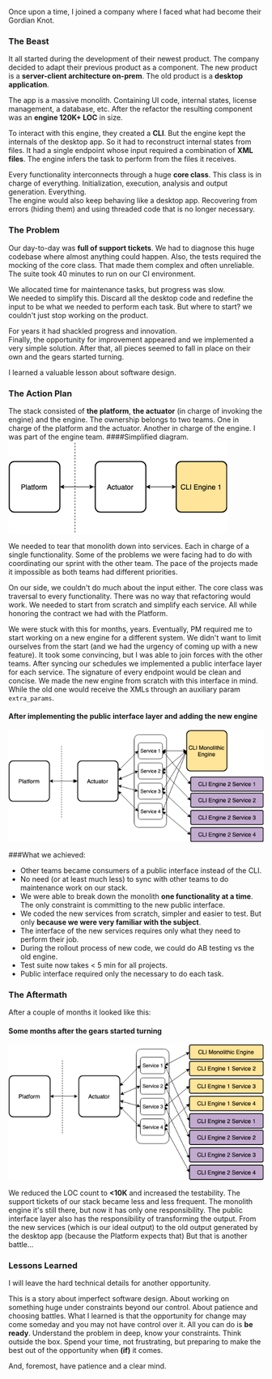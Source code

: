 <!--
.. title: Thoughts On Legacy Software
.. slug: thoughts-on-legacy-software
.. date: 2019-07-19 22:27:38 UTC-03:00
.. tags: software design, legacy code, experience
.. category:
.. link: 
.. description: 
.. type: text
-->


Once upon a time, I joined a company where I faced what had become their Gordian Knot. 


### The Beast

It all started during the development of their newest product. The company decided to adapt their previous product as a component. 
The new product is a **server-client architecture on-prem**. The old product is a **desktop application**.

The app is a massive monolith. Containing UI code, internal states, license management, a database, etc.
After the refactor the resulting component was an **engine 120K+ LOC** in size.

To interact with this engine, they created a **CLI**. But the engine kept the internals of the desktop app. So it had to reconstruct internal states from files. 
It had a single endpoint whose input required a combination of **XML files**. The engine infers the task to perform from the files it receives.  

Every functionality interconnects through a huge **core class**. This class is in charge of everything. 
Initialization, execution, analysis and output generation. Everything.   
The engine would also keep behaving like a desktop app. Recovering from errors (hiding them) and using threaded code that is no longer necessary.


### The Problem

Our day-to-day was **full of support tickets**. We had to diagnose this huge codebase where almost anything could happen. 
Also, the tests required the mocking of the core class. That made them complex and often unreliable. The suite took 40 minutes to run on our CI environment.

We allocated time for maintenance tasks, but progress was slow.  
We needed to simplify this. Discard all the desktop code and redefine the input to be what we needed to perform each task. But where to start? we couldn't just stop working on the product.

For years it had shackled progress and innovation.  
Finally, the opportunity for improvement appeared and we implemented a very simple solution. After that, all pieces seemed to fall in place on their own and the gears started turning.

I learned a valuable lesson about software design.



### The Action Plan

The stack consisted of **the platform**, **the actuator** (in charge of invoking the engine) and the engine.
The ownership belongs to two teams. One in charge of the platform and the actuator. Another in charge of the engine. I was part of the engine team.
####Simplified diagram.
![diagram v1](/images/thoughts-on-legacy-software/vnc_1.png)


We needed to tear that monolith down into services. Each in charge of a single functionality. Some of the problems we were facing had to do with coordinating our sprint with the other team. The pace of the projects made it impossible as both teams had different priorities. 

On our side, we couldn't do much about the input either. The core class was traversal to every functionality. There was no way that refactoring would work.
We needed to start from scratch and simplify each service. All while honoring the contract we had with the Platform.

We were stuck with this for months, years. Eventually, PM required me to start working on a new engine for a different system.
We didn't want to limit ourselves from the start (and we had the urgency of coming up with a new feature).
It took some convincing, but I was able to join forces with the other teams. After syncing our schedules we implemented a public interface layer for each service.
The signature of every endpoint would be clean and concise.
We made the new engine from scratch with this interface in mind. While the old one would receive the XMLs through an auxiliary param `extra_params`.

#### After implementing the public interface layer and adding the new engine
![diagram v2](/images/thoughts-on-legacy-software/vnc_2.png)

###What we achieved:

* Other teams became consumers of a public interface instead of the CLI.
* No need (or at least much less) to sync with other teams to do maintenance work on our stack.
* We were able to break down the monolith **one functionality at a time**. The only constraint is committing to the new public interface.
* We coded the new services from scratch, simpler and easier to test. But only **because we were very familiar with the subject**.
* The interface of the new services requires only what they need to perform their job.
* During the rollout process of new code, we could do AB testing vs the old engine.
* Test suite now takes < 5 min for all projects.
* Public interface required only the necessary to do each task.


### The Aftermath

After a couple of months it looked like this:

#### Some months after the gears started turning
![diagram v3](/images/thoughts-on-legacy-software/vnc_3.png)


We reduced the LOC count to **<10K** and increased the testability. The support tickets of our stack became less and less frequent. The monolith engine it's still there, but now it has only one responsibility. 
The public interface layer also has the responsibility of transforming the output. From the new services (which is our ideal output) to the old output generated by the 
desktop app (because the Platform expects that) But that is another battle...


### Lessons Learned
I will leave the hard technical details for another opportunity.

This is a story about imperfect software design. About working on something huge under constraints beyond our control. About patience and choosing battles.
What I learned is that the opportunity for change may come someday and you may not have control over it. All you can do is **be ready**. 
Understand the problem in deep, know your constraints. Think outside the box. Spend your time, not frustrating, but preparing to make the best out of the opportunity when **(if)** it comes.

And, foremost, have patience and a clear mind.